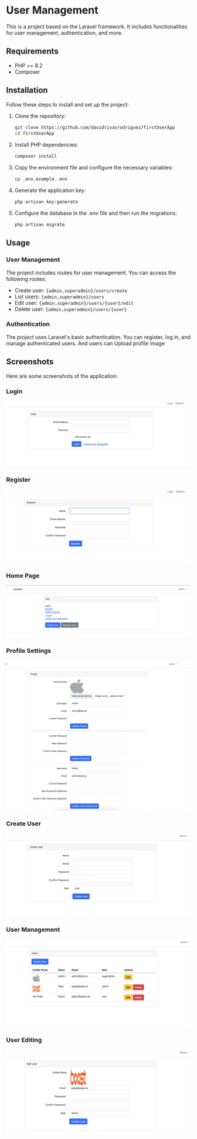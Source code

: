 # User Management

This is a project based on the Laravel framework. It includes functionalities for user management, authentication, and more.

## Requirements

- PHP >= 8.2
- Composer

## Installation

Follow these steps to install and set up the project:

1. Clone the repository:
    ```sh
    git clone https://github.com/davidrivasrodriguez/firstUserApp
    cd firstUserApp
    ```

2. Install PHP dependencies:
    ```sh
    composer install
    ```

3. Copy the environment file and configure the necessary variables:
    ```sh
    cp .env.example .env
    ```

4. Generate the application key:
    ```sh
    php artisan key:generate
    ```

5. Configure the database in the .env file and then run the migrations:
    ```sh
    php artisan migrate
    ```


## Usage

### User Management

The project includes routes for user management. You can access the following routes:

- Create user: `{admin,superadmin}/users/create`
- List users: `{admin,superadmin}/users`
- Edit user: `{admin,superadmin}/users/{user}/edit`
- Delete user: `{admin,superadmin}/users/{user}`

### Authentication

The project uses Laravel's basic authentication. You can register, log in, and manage authenticated users. And users can Upload profile image


## Screenshots

Here are some screenshots of the application:

### Login
![Login](assets/6.png)

### Register
![Register](assets/7.png)

### Home Page
![Home Page](assets/1.png)

### Profile Settings
![Profile Settings](assets/2.png)

### Create User
![Create User](assets/3.png)

### User Management
![User Management](assets/4.png)

### User Editing
![User Editing](assets/5.png)
